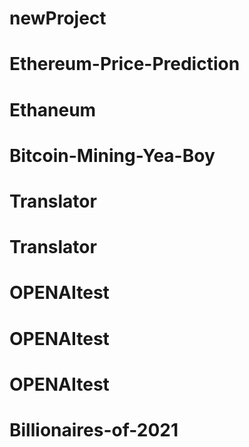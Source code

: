 # newProject
# Ethereum-Price-Prediction
# Ethaneum
# Bitcoin-Mining-Yea-Boy
# Translator
# Translator
# OPENAItest
# OPENAItest
# OPENAItest
# Billionaires-of-2021
